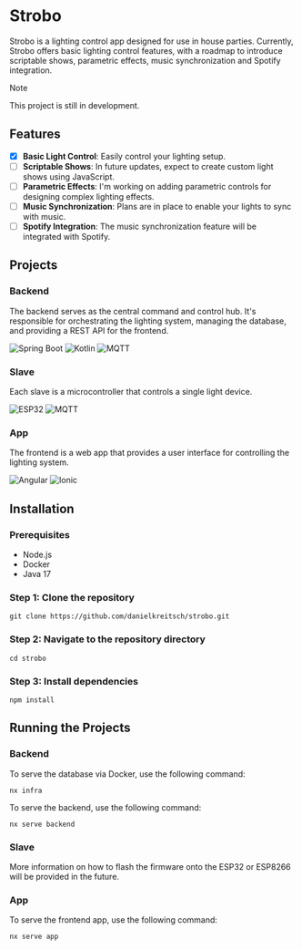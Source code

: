 # Strobo

Strobo is a lighting control app designed for use in house parties.
Currently, Strobo offers basic lighting control features, with a roadmap to introduce scriptable shows, parametric
effects, music synchronization and Spotify integration.

> [!NOTE]  
> This project is still in development.

## Features

- [x] **Basic Light Control**: Easily control your lighting setup.
- [ ] **Scriptable Shows**: In future updates, expect to create custom light shows using JavaScript.
- [ ] **Parametric Effects**: I'm working on adding parametric controls for designing complex lighting effects.
- [ ] **Music Synchronization**: Plans are in place to enable your lights to sync with music.
- [ ] **Spotify Integration**: The music synchronization feature will be integrated with Spotify.

## Projects

### Backend

The backend serves as the central command and control hub.
It's responsible for orchestrating the lighting system, managing the database, and providing a REST API for the
frontend.

![Spring Boot](https://img.shields.io/badge/-Spring%20Boot-6DB33F?style=flat-square&logo=spring&logoColor=white)
![Kotlin](https://img.shields.io/badge/-Kotlin-0095D5?style=flat-square&logo=kotlin&logoColor=white)
![MQTT](https://img.shields.io/badge/-MQTT-6B086B?style=flat-square&logo=mqtt&logoColor=white)

### Slave

Each slave is a microcontroller that controls a single light device.

![ESP32](https://img.shields.io/badge/-ESP32-00979D?style=flat-square&logo=espressif&logoColor=white)
![MQTT](https://img.shields.io/badge/-MQTT-6B086B?style=flat-square&logo=mqtt&logoColor=white)

### App

The frontend is a web app that provides a user interface for controlling the lighting system.

![Angular](https://img.shields.io/badge/-Angular-DD0031?style=flat-square&logo=angular&logoColor=white)
![Ionic](https://img.shields.io/badge/-Ionic-3880FF?style=flat-square&logo=ionic&logoColor=white)

## Installation

### Prerequisites

- Node.js
- Docker
- Java 17

### Step 1: Clone the repository

```shell
git clone https://github.com/danielkreitsch/strobo.git
```

### Step 2: Navigate to the repository directory

```shell
cd strobo
```

### Step 3: Install dependencies

```shell
npm install
```

## Running the Projects

### Backend

To serve the database via Docker, use the following command:

```shell
nx infra
```

To serve the backend, use the following command:

```shell
nx serve backend
```

### Slave

More information on how to flash the firmware onto the ESP32 or ESP8266 will be provided in the future.

### App

To serve the frontend app, use the following command:

```shell
nx serve app
```
